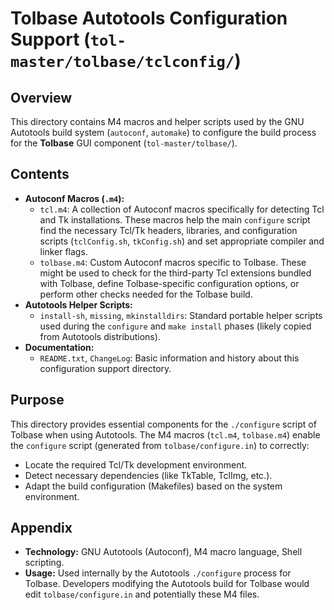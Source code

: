 # Tolbase Autotools Configuration Support (`tol-master/tolbase/tclconfig/`)

## Overview

This directory contains M4 macros and helper scripts used by the GNU Autotools build system (`autoconf`, `automake`) to configure the build process for the **Tolbase** GUI component (`tol-master/tolbase/`).

## Contents

- **Autoconf Macros (`.m4`):**
    - `tcl.m4`: A collection of Autoconf macros specifically for detecting Tcl and Tk installations. These macros help the main `configure` script find the necessary Tcl/Tk headers, libraries, and configuration scripts (`tclConfig.sh`, `tkConfig.sh`) and set appropriate compiler and linker flags.
    - `tolbase.m4`: Custom Autoconf macros specific to Tolbase. These might be used to check for the third-party Tcl extensions bundled with Tolbase, define Tolbase-specific configuration options, or perform other checks needed for the Tolbase build.
- **Autotools Helper Scripts:**
    - `install-sh`, `missing`, `mkinstalldirs`: Standard portable helper scripts used during the `configure` and `make install` phases (likely copied from Autotools distributions).
- **Documentation:**
    - `README.txt`, `ChangeLog`: Basic information and history about this configuration support directory.

## Purpose

This directory provides essential components for the `./configure` script of Tolbase when using Autotools. The M4 macros (`tcl.m4`, `tolbase.m4`) enable the `configure` script (generated from `tolbase/configure.in`) to correctly:
- Locate the required Tcl/Tk development environment.
- Detect necessary dependencies (like TkTable, TclImg, etc.).
- Adapt the build configuration (Makefiles) based on the system environment.

## Appendix

- **Technology:** GNU Autotools (Autoconf), M4 macro language, Shell scripting.
- **Usage:** Used internally by the Autotools `./configure` process for Tolbase. Developers modifying the Autotools build for Tolbase would edit `tolbase/configure.in` and potentially these M4 files. 